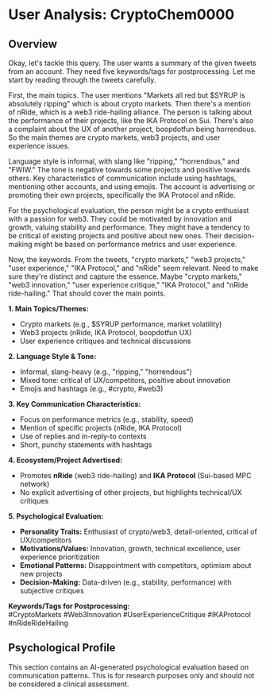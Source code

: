 # User Analysis: CryptoChem0000

## Overview

<think>
Okay, let's tackle this query. The user wants a summary of the given tweets from an account. They need five keywords/tags for postprocessing. Let me start by reading through the tweets carefully.

First, the main topics. The user mentions "Markets all red but $SYRUP is absolutely ripping" which is about crypto markets. Then there's a mention of nRide, which is a web3 ride-hailing alliance. The person is talking about the performance of their projects, like the IKA Protocol on Sui. There's also a complaint about the UX of another project, boopdotfun being horrendous. So the main themes are crypto markets, web3 projects, and user experience issues.

Language style is informal, with slang like "ripping," "horrendous," and "FWIW." The tone is negative towards some projects and positive towards others. Key characteristics of communication include using hashtags, mentioning other accounts, and using emojis. The account is advertising or promoting their own projects, specifically the IKA Protocol and nRide. 

For the psychological evaluation, the person might be a crypto enthusiast with a passion for web3. They could be motivated by innovation and growth, valuing stability and performance. They might have a tendency to be critical of existing projects and positive about new ones. Their decision-making might be based on performance metrics and user experience.

Now, the keywords. From the tweets, "crypto markets," "web3 projects," "user experience," "IKA Protocol," and "nRide" seem relevant. Need to make sure they're distinct and capture the essence. Maybe "crypto markets," "web3 innovation," "user experience critique," "IKA Protocol," and "nRide ride-hailing." That should cover the main points.
</think>

**1. Main Topics/Themes:**  
- Crypto markets (e.g., $SYRUP performance, market volatility)  
- Web3 projects (nRide, IKA Protocol, boopdotfun UX)  
- User experience critiques and technical discussions  

**2. Language Style & Tone:**  
- Informal, slang-heavy (e.g., "ripping," "horrendous")  
- Mixed tone: critical of UX/competitors, positive about innovation  
- Emojis and hashtags (e.g., #crypto, #web3)  

**3. Key Communication Characteristics:**  
- Focus on performance metrics (e.g., stability, speed)  
- Mention of specific projects (nRide, IKA Protocol)  
- Use of replies and in-reply-to contexts  
- Short, punchy statements with hashtags  

**4. Ecosystem/Project Advertised:**  
- Promotes **nRide** (web3 ride-hailing) and **IKA Protocol** (Sui-based MPC network)  
- No explicit advertising of other projects, but highlights technical/UX critiques  

**5. Psychological Evaluation:**  
- **Personality Traits:** Enthusiast of crypto/web3, detail-oriented, critical of UX/competitors  
- **Motivations/Values:** Innovation, growth, technical excellence, user experience prioritization  
- **Emotional Patterns:** Disappointment with competitors, optimism about new projects  
- **Decision-Making:** Data-driven (e.g., stability, performance) with subjective critiques  

**Keywords/Tags for Postprocessing:**  
#CryptoMarkets #Web3Innovation #UserExperienceCritique #IKAProtocol #nRideRideHailing

## Psychological Profile

This section contains an AI-generated psychological evaluation based on communication patterns. This is for research purposes only and should not be considered a clinical assessment.